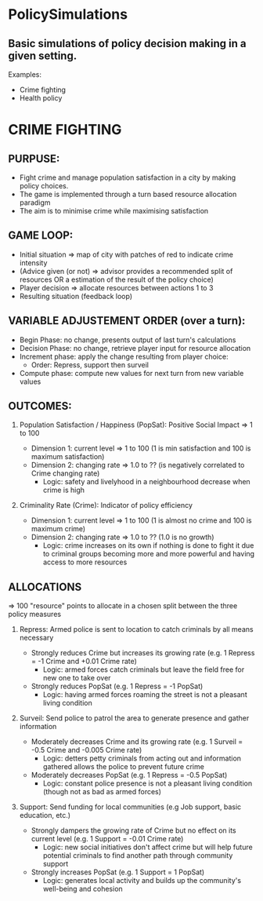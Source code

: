 # PolicySimulations

## Basic simulations of policy decision making in a given setting.

Examples:
- Crime fighting
- Health policy

# CRIME FIGHTING

## PURPUSE:
* Fight crime and manage population satisfaction in a city by making policy choices. 
* The game is implemented through a turn based resource allocation paradigm
* The aim is to minimise crime while maximising satisfaction

## GAME LOOP:
* Initial situation => map of city with patches of red to indicate crime intensity
* (Advice given (or not) => advisor provides a recommended split of resources OR a estimation of the result of the policy choice)
* Player decision => allocate resources between actions 1 to 3
* Resulting situation (feedback loop)

## VARIABLE ADJUSTEMENT ORDER (over a turn):
- Begin Phase: no change, presents output of last turn's calculations
- Decision Phase: no change, retrieve player input for resource allocation
- Increment phase: apply the change resulting from player choice:
    * Order: Repress, support then surveil
- Compute phase: compute new values for next turn from new variable values 

## OUTCOMES:
1. Population Satisfaction / Happiness (PopSat): Positive Social Impact => 1 to 100
    - Dimension 1: current level => 1 to 100 (1 is min satisfaction and 100 is maximum satisfaction)
    - Dimension 2: changing rate => 1.0 to ?? (is negatively correlated to Crime changing rate)
        * Logic: safety and livelyhood in a neighbourhood decrease when crime is high

2. Criminality Rate (Crime): Indicator of policy efficiency 
    - Dimension 1: current level => 1 to 100 (1 is almost no crime and 100 is maximum crime)
    - Dimension 2: changing rate => 1.0 to ?? (1.0 is no growth)
        * Logic: crime increases on its own if nothing is done to fight it due to criminal groups becoming more and more powerful and having access to more resources
        

## ALLOCATIONS 
=> 100 "resource" points to allocate in a chosen split between the three policy measures

1. Repress: Armed police is sent to location to catch criminals by all means necessary
    - Strongly reduces Crime but increases its growing rate (e.g. 1 Repress = -1 Crime and +0.01 Crime rate)
        * Logic: armed forces catch criminals but leave the field free for new one to take over
    - Strongly reduces PopSat (e.g. 1 Repress = -1 PopSat)
        * Logic: having armed forces roaming the street is not a pleasant living condition
 
2. Surveil: Send police to patrol the area to generate presence and gather information
    - Moderately decreases Crime and its growing rate (e.g. 1 Surveil = -0.5 Crime and -0.005 Crime rate)
        * Logic: detters petty criminals from acting out and information gathered allows the police to prevent future crime
    - Moderately decreases PopSat (e.g. 1 Repress = -0.5 PopSat)
        * Logic: constant police presence is not a pleasant living condition (though not as bad as armed forces)

3. Support: Send funding for local communities (e.g Job support, basic education, etc.)
    - Strongly dampers the growing rate of Crime but no effect on its current level (e.g. 1 Support = -0.01 Crime rate)
        * Logic: new social initiatives don't affect crime but will help future potential criminals to find another path through community support
    - Strongly increases PopSat (e.g. 1 Support = 1 PopSat)
        * Logic: generates local activity and builds up the community's well-being and cohesion